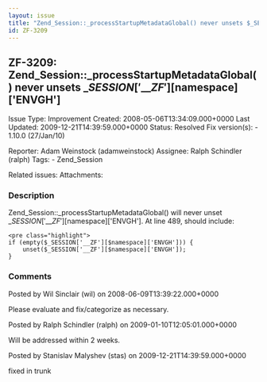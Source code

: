 ```yaml
---
layout: issue
title: "Zend_Session::_processStartupMetadataGlobal() never unsets $_SESSION['__ZF'][$namespace]['ENVGH']"
id: ZF-3209
---
```


ZF-3209: Zend\_Session::\_processStartupMetadataGlobal() never unsets $\_SESSION['\_\_ZF'][$namespace]['ENVGH']
---------------------------------------------------------------------------------------------------------------

 Issue Type: Improvement Created: 2008-05-06T13:34:09.000+0000 Last Updated: 2009-12-21T14:39:59.000+0000 Status: Resolved Fix version(s): - 1.10.0 (27/Jan/10)
 
 Reporter:  Adam Weinstock (adamweinstock)  Assignee:  Ralph Schindler (ralph)  Tags: - Zend\_Session
 
 Related issues: 
 Attachments: 
### Description

Zend\_Session::\_processStartupMetadataGlobal() will never unset $\_SESSION['\_\_ZF'][$namespace]['ENVGH']. At line 489, should include:

 
    <pre class="highlight">
    if (empty($_SESSION['__ZF'][$namespace]['ENVGH'])) {
        unset($_SESSION['__ZF'][$namespace]['ENVGH']);
    }


 

 

### Comments

Posted by Wil Sinclair (wil) on 2008-06-09T13:39:22.000+0000

Please evaluate and fix/categorize as necessary.

 

 

Posted by Ralph Schindler (ralph) on 2009-01-10T12:05:01.000+0000

Will be addressed within 2 weeks.

 

 

Posted by Stanislav Malyshev (stas) on 2009-12-21T14:39:59.000+0000

fixed in trunk

 

 